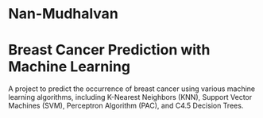 # Nan-Mudhalvan
# Breast Cancer Prediction with Machine Learning
A project to predict the occurrence of breast cancer using various machine learning algorithms, including K-Nearest Neighbors (KNN), Support Vector Machines (SVM), Perceptron Algorithm (PAC), and C4.5 Decision Trees.

